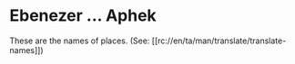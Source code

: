 # Ebenezer ... Aphek

These are the names of places. (See: [[rc://en/ta/man/translate/translate-names]])


